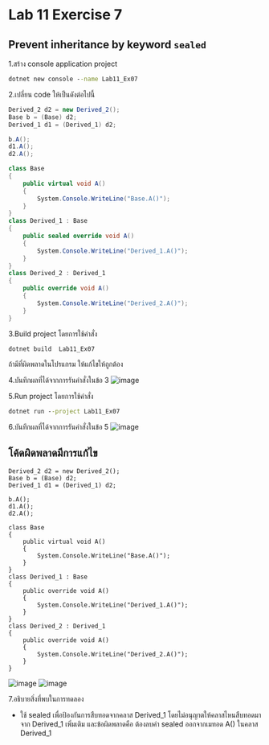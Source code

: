 # Lab 11 Exercise 7

## Prevent inheritance by keyword `sealed`

1.สร้าง console application project

```cmd
dotnet new console --name Lab11_Ex07
```

2.เปลี่ยน code ให้เป็นดังต่อไปนี้

```cs
Derived_2 d2 = new Derived_2();
Base b = (Base) d2;
Derived_1 d1 = (Derived_1) d2;

b.A();
d1.A();
d2.A();

class Base
{
    public virtual void A()
    {
        System.Console.WriteLine("Base.A()");
    }
}
class Derived_1 : Base
{
    public sealed override void A()
    {
        System.Console.WriteLine("Derived_1.A()");
    }
}
class Derived_2 : Derived_1
{
    public override void A()
    {
        System.Console.WriteLine("Derived_2.A()");
    }
}
```

3.Build project โดยการใช้คำสั่ง

```cmd
dotnet build  Lab11_Ex07
```

ถ้ามีที่ผิดพลาดในโปรแกรม ให้แก้ไขให้ถูกต้อง

4.บันทึกผลที่ได้จากการรันคำสั่งในข้อ 3
![image](https://github.com/65030121natthamon/03376836-OOP-2566-Lab-11/assets/144195611/dc7664a3-d8de-4cd5-88a7-fb4f669a7da9)

5.Run project โดยการใช้คำสั่ง

```cmd
dotnet run --project Lab11_Ex07
```

6.บันทึกผลที่ได้จากการรันคำสั่งในข้อ 5
![image](https://github.com/65030121natthamon/03376836-OOP-2566-Lab-11/assets/144195611/6198bd4f-066b-494a-980c-df0fe1d76e1e)

## โค้ดผิดพลาดมีการแก้ไข 
```
Derived_2 d2 = new Derived_2();
Base b = (Base) d2;
Derived_1 d1 = (Derived_1) d2;

b.A();
d1.A();
d2.A();

class Base
{
    public virtual void A()
    {
        System.Console.WriteLine("Base.A()");
    }
}
class Derived_1 : Base
{
    public override void A()
    {
        System.Console.WriteLine("Derived_1.A()");
    }
}
class Derived_2 : Derived_1
{
    public override void A()
    {
        System.Console.WriteLine("Derived_2.A()");
    }
}
```
![image](https://github.com/65030121natthamon/03376836-OOP-2566-Lab-11/assets/144195611/a733502d-771d-45fd-b18c-a935646607d5)
![image](https://github.com/65030121natthamon/03376836-OOP-2566-Lab-11/assets/144195611/2acbac83-e2c0-49ce-8720-f96a90bfaa73)

7.อธิบายสิ่งที่พบในการทดลอง
- ใช้ sealed เพื่อป้องกันการสืบทอดจากคลาส Derived_1 โดยไม่อนุญาตให้คลาสไหนสืบทอดมาจาก Derived_1 เพิ่มเติม 
และข้อผิดพลาดคือ ต้องลบคำ sealed ออกจากเมทอด A() ในคลาส Derived_1
